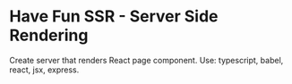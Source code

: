 # Have Fun SSR - Server Side Rendering

Create server that renders React page component. Use: typescript, babel, react, jsx, express.

